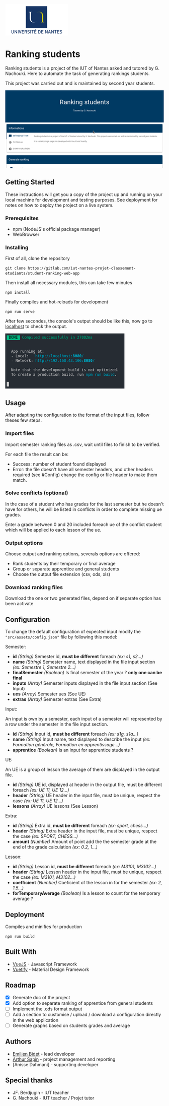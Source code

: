![University of Nantes logo](/docs/assets/logo.png)

# Ranking students

Ranking students is a project of the IUT of Nantes asked and tutored by G. Nachouki. Here to automate the task of generating rankings students.

This project was carried out and is maintained by second year students.

![Demo](/docs/assets/demo.gif)

## Getting Started

These instructions will get you a copy of the project up and running on your local machine for development and testing purposes. See deployment for notes on how to deploy the project on a live system.

### Prerequisites

* npm (NodeJS's official package manager)
* WebBrowser

### Installing

First of all, clone the repository
```
git clone https://gitlab.com/iut-nantes-projet-classement-etudiants/student-ranking-web-app
```

Then install all necessary modules, this can take few minutes
```
npm install
```

Finally compiles and hot-reloads for development
```
npm run serve
```

After few secondes, the console's output should be like this, now go to [localhost](localhost:8080) to check the output.

![npm run serve output](/docs/assets/npm-run-serve-output.png)

## Usage

After adapting the configuration to the format of the input files, follow theses few steps. 

### Import files

Import semester ranking files as .csv, wait until files to finish to be verified. 

For each file the result can be:
- Success: number of student found displayed
- Error: the file doesn't have all semester headers, and other headers required (see #Config) change the config or file header to make them match.

### Solve conflicts (optional)

In the case of a student who has grades for the last semester but he doesn't have for others, he will be listed in conflicts in order to complete missing ue grades.

Enter a grade between 0 and 20 included foreach ue of the conflict student which will be applied to each lesson of the ue.

### Output options

Choose output and ranking options, severals options are offered:

- Rank students by their temporary or final average
- Group or separate apprentice and general students
- Choose the output file extension (csv, ods, xls)

### Download ranking files

Download the one or two generated files, depend on if separate option has been activate

## Configuration

To change the default configuration of expected input modify the ```"src/assets/config.json"``` file by following this model:


Semester:
- **id** _(String)_ Semester id, **must be different** foreach _(ex: s1, s2...)_
- **name** _(String)_ Semester name, text displayed in the file input section _(ex: Semestre 1, Semestre 2...)_
- **finalSemester** _(Boolean)_ Is final semester of the year ? **only one can be final**
- **inputs** _(Array)_ Semester inputs displayed in the file input section (See Input)
- **ues** _(Array)_ Semester ues (See UE)
- **extras** _(Array)_ Semester extras (See Extra)

Input:

An input is own by a semester, each input of a semester will represented by a row under the semester in the file input section.

- **id** _(String)_ Input id, **must be different** foreach _(ex: s1g, s1a...)_
- **name** _(String)_ Input name, text displayed to describe the input _(ex: Formation générale, Formation en apprentissage...)_
- **apprentice** _(Boolean)_ Is an input for apprentice students ?

UE:

An UE is a group of lesson the average of them are displayed in the output file.

- **id** _(String)_ UE id, displayed at header in the output file, must be different foreach _(ex: UE 11, UE 12...)_
- **header** _(String)_ UE header in the input file, must be unique, respect the case _(ex: UE 11, UE 12...)_
- **lessons** _(Array)_ UE lessons (See Lesson)

Extra:
- **id** _(String)_ Extra id, **must be different** foreach _(ex: sport, chess...)_
- **header** _(String)_ Extra header in the input file, must be unique, respect the case _(ex: SPORT, CHESS...)_
- **amount** _(Number)_ Amount of point add the the semester grade at the end of the grade calculation _(ex: 0.2, 1...)_


Lesson:
- **id** _(String)_ Lesson id, **must be different** foreach _(ex: M3101, M3102...)_
- **header** _(String)_ Lesson header in the input file, must be unique, respect the case _(ex: M3101, M3102...)_
- **coefficient** _(Number)_ Coeficient of the lesson in for the semester _(ex: 2, 1.5...)_
- **forTemporaryAverage** _(Boolean)_ Is a lesson to count for the temporary average ?

## Deployment

Compiles and minifies for production
```
npm run build
```

## Built With

* [VueJS](https://vuejs.org/) - Javascript Framework
* [Vuetify](https://vuetifyjs.com) - Material Design Framework

## Roadmap
- [X] Generate doc of the project
- [X] Add option to separate ranking of apprentice from general students
- [ ] Implement the .ods format output
- [ ] Add a section to customise / upload / download a configuration directly in the web application
- [ ] Generate graphs based on students grades and average

## Authors

- [Emilien Bidet](https://emilienbidet.fr) - lead developer
- [Arthur Sapin](https://github.com/a-sapin) - project management and reporting
- [Anisse Dahmani] - supporting developer

## Special thanks

- JF. Berdjugin - IUT teacher
- G. Nachouki - IUT teacher / Projet tutor